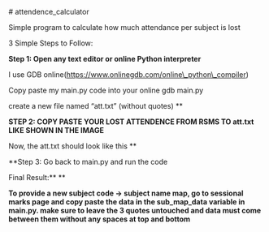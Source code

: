 ﻿\# attendence\_calculator

Simple program to calculate how much attendance per subject  is lost

3 Simple Steps to Follow:




























**Step 1: Open any text editor or online Python interpreter**

I use GDB online(https://www.onlinegdb.com/online\_python\_compiler)

Copy paste my main.py code into your online gdb main.py


create a new file named “att.txt” (without quotes)
**






**STEP 2: COPY PASTE YOUR LOST ATTENDENCE FROM RSMS TO att.txt LIKE SHOWN IN THE IMAGE**

Now, the att.txt should look like this
**







**Step 3: Go back to main.py and run the code


Final Result:**
**












**<Ignore for S5 CSBS subjects>**


**To provide a new subject code -> subject name map, go to sessional marks page and copy paste the data in the sub\_map\_data variable in main.py. 
make sure to leave the 3 quotes untouched and data must come between them without any spaces at top and bottom**



